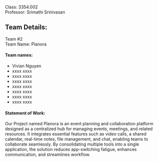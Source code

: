 Class: 3354.002
<br>Professor: Srimathi Srinivasan

<h2>Team Details:</h2>
Team #2
<br>Team Name: Planora
<br><h4>Team names:</h4>

- Vivian Nguyen
- xxxx xxxx
- xxxx xxxx
- xxxx xxxx
- xxxx xxxx
- xxxx xxxx
- xxxx xxxx
- xxxx xxxx

<h4>Statement of Work: </h4>
<p> Our Project named Planora is an event planning and collaboration platform designed as a centralized hub for managing events, meetings, and related resources. 
It integrates essential features such as video calls, a shared calendar, real-time notes, file management, and chat, enabling teams to collaborate seamlessly. 
By consolidating multiple tools into a single application, the solution reduces app-switching fatigue, enhances communication, and streamlines workflow.  </p>
